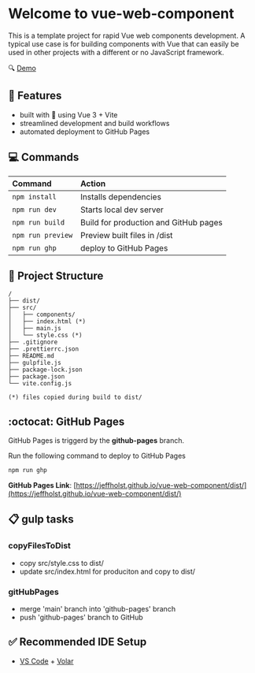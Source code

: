 # Welcome to vue-web-component

This is a template project for rapid Vue web components development.  A typical use case is for building components with Vue that can easily be used in other projects with a different or no JavaScript framework.

🔍 [Demo]((https://jeffholst.github.io/vue-web-component/dist/))

## 📌 Features

- built with 💖 using Vue 3 + Vite
- streamlined development and build workflows
- automated deployment to GitHub Pages

## 💻 Commands

| Command           | Action                                           |
| :---------------- | :----------------------------------------------- |
| `npm install`     | Installs dependencies                            |
| `npm run dev`     | Starts local dev server                          |
| `npm run build`   | Build for production and GitHub pages            |
| `npm run preview` | Preview built files in /dist                     |
| `npm run ghp`     | deploy to GitHub Pages                           |

## 📁 Project Structure

```
/
├── dist/
├── src/
│   ├── components/
│   ├── index.html (*)
│   ├── main.js
│   └── style.css (*)
├── .gitignore
├── .prettierrc.json
├── README.md
├── gulpfile.js
├── package-lock.json
├── package.json
└── vite.config.js

(*) files copied during build to dist/
```

## :octocat: GitHub Pages

GitHub Pages is triggerd by the **github-pages** branch.

Run the following command to deploy to GitHub Pages

```txt
npm run ghp
```

**GitHub Pages Link**: [https://jeffholst.github.io/vue-web-component/dist/](https://jeffholst.github.io/vue-web-component/dist/)

## 📋 gulp tasks

### copyFilesToDist

- copy src/style.css to dist/
- update src/index.html for produciton and copy to dist/

### gitHubPages

- merge 'main' branch into 'github-pages' branch
- push 'github-pages' branch to GitHub

## ✅ Recommended IDE Setup

- [VS Code](https://code.visualstudio.com/) + [Volar](https://marketplace.visualstudio.com/items?itemName=Vue.volar)